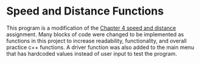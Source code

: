 # Speed and Distance Functions
This program is a modification of the [Chapter 4 speed and distance](https://github.com/camdenmcgath/COMP-2220-Programming-1/tree/master/SpeedDistanceCh4Prog1) assignment. Many blocks of code were changed to be implemented 
as functions in this project to increase readability, functionality, and overall practice c++ functions. A driver function was
also added to the main menu that has hardcoded values instead of user input to test the program. 
